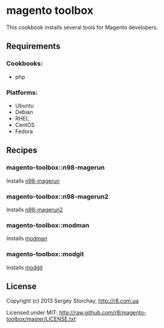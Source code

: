 magento toolbox
===============

This cookbook installs several tools for Magento developers.

Requirements
------------

### Cookbooks:

* php

### Platforms:

* Ubuntu
* Debian
* RHEL
* CentOS
* Fedora

Recipes
-------

### magento-toolbox::n98-magerun

Installs [n98-magerun](https://github.com/netz98/n98-magerun)

### magento-toolbox::n98-magerun2

Installs [n98-magerun2](https://github.com/netz98/n98-magerun2)

### magento-toolbox::modman

Installs [modman](https://github.com/colinmollenhour/modman)

### magento-toolbox::modgit

Installs [modgit](https://github.com/jreinke/modgit)

License
-------

Copyright (c) 2013 Sergey Storchay, http://r8.com.ua

Licensed under MIT:
http://raw.github.com/r8/magento-toolbox/master/LICENSE.txt

